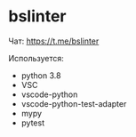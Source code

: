 # bslinter

Чат: https://t.me/bslinter

Используется:
* python 3.8
* VSC
* vscode-python
* vscode-python-test-adapter
* mypy
* pytest